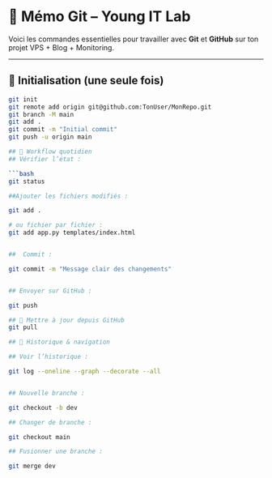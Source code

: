 # 🚀 Mémo Git – Young IT Lab

Voici les commandes essentielles pour travailler avec **Git** et **GitHub** sur ton projet VPS + Blog + Monitoring.

---

## 🔹 Initialisation (une seule fois)
```bash
git init
git remote add origin git@github.com:TonUser/MonRepo.git
git branch -M main
git add .
git commit -m "Initial commit"
git push -u origin main

## 🔹 Workflow quotidien
## Vérifier l’état :

```bash
git status

##Ajouter les fichiers modifiés :

git add .

# ou fichier par fichier :
git add app.py templates/index.html


##  Commit :

git commit -m "Message clair des changements"


## Envoyer sur GitHub :

git push

## 🔹 Mettre à jour depuis GitHub
git pull

## 🔹 Historique & navigation

## Voir l’historique :

git log --oneline --graph --decorate --all


## Nouvelle branche :

git checkout -b dev

## Changer de branche :

git checkout main

## Fusionner une branche :

git merge dev